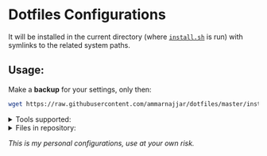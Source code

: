 # Dotfiles Configurations

It will be installed in the current directory (where [`install.sh`](install.sh) is run) with symlinks to the related system paths.

## Usage:

Make a **backup** for your settings, only then:

```bash
wget https://raw.githubusercontent.com/ammarnajjar/dotfiles/master/install.sh && $0 install.sh
```

<details><summary>Tools supported:</summary>

- [neovim](https://github.com/neovim/neovim): by default version >= 0.5.0 is supported see [`init.lua`](nvim/init.lua).

- [vim](https://github.com/vim/vim): neovim version < 0.5.0 included, one need to link them manually though see [link.sh](vim/link.sh)

- [bash](https://www.gnu.org/software/bash/)

- [zsh](https://www.zsh.org/)

- [git](https://git-scm.com/)

- [tmux](https://github.com/tmux/tmux)

- [mise](https://github.com/jdx/mise)

- OS: only tested on fedora, debian unstable, ubuntu and macos.

</details>

<details><summary>Files in repository:</summary>

```bash
.
├── LICENSE
├── README.md
├── install.sh
├── bat
│   └── config
├── git
│   ├── config
│   ├── git-completion.bash
│   ├── gitignore
│   └── gitmessage
├── mise
│   ├── default-cargo-crates
│   ├── default-gems
│   ├── default-node-packages
│   └── default-python-packages
├── nvim
│   ├── init.lua
│   ├── lua
│   │   └── config
│   │       ├── autocmds.lua
│   │       ├── keymaps.lua
│   │       ├── lazy.lua
│   │       └── options.lua
├── shell
│   ├── bash
│   ├── common.sh
│   └── zsh
├── tmux
│   └── tmux.conf
└── vim
    ├── coc-settings.json
    ├── link.sh
    ├── README.md
    └── vimrc.vim

```
</details>

*This is my personal configurations, use at your own risk.*

